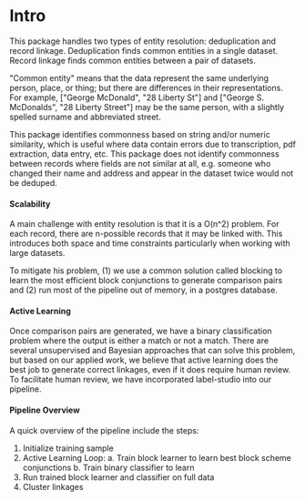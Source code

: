 # Intro

This package handles two types of entity resolution: deduplication and record linkage. Deduplication finds common entities in a single dataset. Record linkage finds common entities between a pair of datasets. 

"Common entity" means that the data represent the same underlying person, place, or thing; but there are differences in their representations. For example, ["George McDonald", "28 Liberty St"] and ["George S. McDonalds", "28 Liberty Street"] may be the same person, with a slightly spelled surname and abbreviated street.

This package identifies commonness based on string and/or numeric similarity, which is useful where data contain errors due to transcription, pdf extraction, data entry, etc. This package does not identify commonness between records where fields are not similar at all, e.g. someone who changed their name and address and appear in the dataset twice would not be deduped.

#### Scalability

A main challenge with entity resolution is that it is a O(n^2) problem. For each record, there are n-possible records that it may be linked with. This introduces both space and time constraints particularly when working with large datasets. 

To mitigate his problem, (1) we use a common solution called blocking to learn the most efficient block conjunctions to generate comparison pairs and (2) run most of the pipeline out of memory, in a postgres database.

#### Active Learning

Once comparison pairs are generated, we have a binary classification problem where the output is either a match or not a match. There are several unsupervised and Bayesian approaches that can solve this problem, but based on our applied work, we believe that active learning does the best job to generate correct linkages, even if it does require human review. To facilitate human review, we have incorporated label-studio into our pipeline.

#### Pipeline Overview

A quick overview of the pipeline include the steps:

1. Initialize training sample
2. Active Learning Loop:
	a. Train block learner to learn best block scheme conjunctions
	b. Train binary classifier to learn 
3. Run trained block learner and classifier on full data
4. Cluster linkages 
